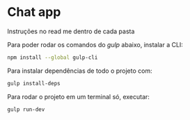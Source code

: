 # Chat app

Instruções no read me dentro de cada pasta

Para poder rodar os comandos do _gulp_ abaixo, instalar a CLI:

```bash
npm install --global gulp-cli
```

Para instalar dependências de todo o projeto com:

```bash
gulp install-deps
```

Para rodar o projeto em um terminal só, executar:

```bash
gulp run-dev
```
